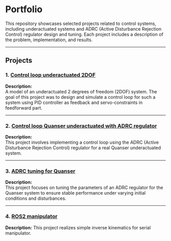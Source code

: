 # Portfolio


This repository showcases selected projects related to control systems, including underactuated systems and ADRC (Active Disturbance Rejection Control) regulator design and tuning. Each project includes a description of the problem, implementation, and results.

---

## Projects

### 1. [Control loop underactuated 2DOF](./Control_loop_underactuated_2DOF)
**Description:**  
A model of an underactuated 2 degrees of freedom (2DOF) system. The goal of this project was to design and simulate a control loop for such a system using PID controller as feedback and servo-constraints in feedforward part.


---

### 2. [Control loop Quanser underactuated with ADRC regulator](./Control_loop_Quanser_ADRC)
**Description:**  
This project involves implementing a control loop using the ADRC (Active Disturbance Rejection Control) regulator for a real Quanser underactuated system.


---

### 3. [ADRC tuning for Quanser](./ADRC_tuning_Quanser)
**Description:**  
This project focuses on tuning the parameters of an ADRC regulator for the Quanser system to ensure stable performance under varying initial conditions and disturbances.


---

### 4. [ROS2 manipulator](./ROS2)
**Description:**
This project realizes simple inverse kinematics for serial manipulator. 



